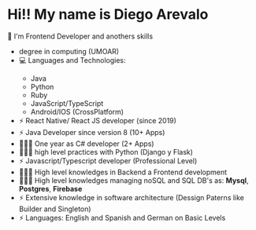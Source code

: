 
<h1>Hi!! My name is Diego Arevalo</h1>
<p>💬 I'm Frontend Developer and anothers skills</p>
<ul>
  <li> degree in computing (UMOAR)</li>
  <li>💻 Languages and Technologies:</li>
      <ul>
        <li>Java</li>
        <li>Python</li>
        <li>Ruby</li>
        <li>JavaScript/TypeScript</li>
        <li>Android/IOS (CrossPlatform)</li>
      </ul>
  <li>⚡ React Native/ React JS developer (since 2019)</li>
  <li>⚡ Java Developer since version 8 (10+ Apps)</li>
  <li>👨🏽‍💻  One year as C# developer   (2+ Apps)</li>
  <li>👨🏽‍💻  high level practices with Python (Django y Flask)</li>
  <li>⚡  Javascript/Typescript developer (Professional Level)</li>
  <li>👨🏽‍💻  High level knowledges in Backend a Frontend development</li>
  <li>👨🏽‍💻  High level knowledges managing noSQL and SQL DB's as: <b>Mysql</b>, <b>Postgres</b>, <b>Firebase</b></li>
  <li>⚡ Extensive knowledge in software architecture (Dessign Paterns like Builder and Singleton)</li>
  <li>⚡ Languages: English and Spanish and German on Basic Levels </li>
</ul>

